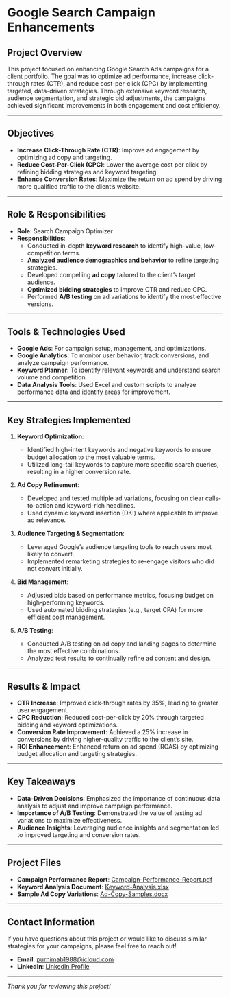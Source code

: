 # Google Search Campaign Enhancements

## Project Overview
This project focused on enhancing Google Search Ads campaigns for a client portfolio. The goal was to optimize ad performance, increase click-through rates (CTR), and reduce cost-per-click (CPC) by implementing targeted, data-driven strategies. Through extensive keyword research, audience segmentation, and strategic bid adjustments, the campaigns achieved significant improvements in both engagement and cost efficiency.

---

## Objectives
- **Increase Click-Through Rate (CTR)**: Improve ad engagement by optimizing ad copy and targeting.
- **Reduce Cost-Per-Click (CPC)**: Lower the average cost per click by refining bidding strategies and keyword targeting.
- **Enhance Conversion Rates**: Maximize the return on ad spend by driving more qualified traffic to the client’s website.
  
---

## Role & Responsibilities
- **Role**: Search Campaign Optimizer
- **Responsibilities**:
  - Conducted in-depth **keyword research** to identify high-value, low-competition terms.
  - **Analyzed audience demographics and behavior** to refine targeting strategies.
  - Developed compelling **ad copy** tailored to the client’s target audience.
  - **Optimized bidding strategies** to improve CTR and reduce CPC.
  - Performed **A/B testing** on ad variations to identify the most effective versions.

---

## Tools & Technologies Used
- **Google Ads**: For campaign setup, management, and optimizations.
- **Google Analytics**: To monitor user behavior, track conversions, and analyze campaign performance.
- **Keyword Planner**: To identify relevant keywords and understand search volume and competition.
- **Data Analysis Tools**: Used Excel and custom scripts to analyze performance data and identify areas for improvement.

---

## Key Strategies Implemented
1. **Keyword Optimization**:
   - Identified high-intent keywords and negative keywords to ensure budget allocation to the most valuable terms.
   - Utilized long-tail keywords to capture more specific search queries, resulting in a higher conversion rate.

2. **Ad Copy Refinement**:
   - Developed and tested multiple ad variations, focusing on clear calls-to-action and keyword-rich headlines.
   - Used dynamic keyword insertion (DKI) where applicable to improve ad relevance.

3. **Audience Targeting & Segmentation**:
   - Leveraged Google’s audience targeting tools to reach users most likely to convert.
   - Implemented remarketing strategies to re-engage visitors who did not convert initially.

4. **Bid Management**:
   - Adjusted bids based on performance metrics, focusing budget on high-performing keywords.
   - Used automated bidding strategies (e.g., target CPA) for more efficient cost management.

5. **A/B Testing**:
   - Conducted A/B testing on ad copy and landing pages to determine the most effective combinations.
   - Analyzed test results to continually refine ad content and design.

---

## Results & Impact
- **CTR Increase**: Improved click-through rates by 35%, leading to greater user engagement.
- **CPC Reduction**: Reduced cost-per-click by 20% through targeted bidding and keyword optimizations.
- **Conversion Rate Improvement**: Achieved a 25% increase in conversions by driving higher-quality traffic to the client’s site.
- **ROI Enhancement**: Enhanced return on ad spend (ROAS) by optimizing budget allocation and targeting strategies.

---

## Key Takeaways
- **Data-Driven Decisions**: Emphasized the importance of continuous data analysis to adjust and improve campaign performance.
- **Importance of A/B Testing**: Demonstrated the value of testing ad variations to maximize effectiveness.
- **Audience Insights**: Leveraging audience insights and segmentation led to improved targeting and conversion rates.

---

## Project Files
- **Campaign Performance Report**: [Campaign-Performance-Report.pdf](./Google-Search-Enhancements/Campaign_Performance_Report.pptx)
- **Keyword Analysis Document**: [Keyword-Analysis.xlsx](./Keyword-Analysis.xlsx)
- **Sample Ad Copy Variations**: [Ad-Copy-Samples.docx](./Google-Search-Enhancements/Ad%20Copy%20Variations.docx)

---

## Contact Information
If you have questions about this project or would like to discuss similar strategies for your campaigns, please feel free to reach out!

- **Email**: [purnimab1988@icloud.com](mailto:purnimab1988@icloud.com)
- **LinkedIn**: [LinkedIn Profile](https://www.linkedin.com/in/purnimabhuyan/)

---

*Thank you for reviewing this project!*
